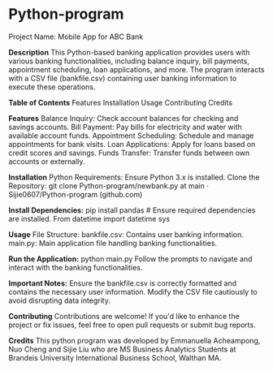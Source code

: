 # Python-program
Project Name: Mobile App for ABC Bank

**Description**
This Python-based banking application provides users with various banking functionalities, including balance inquiry, bill payments, appointment scheduling, loan applications, and more. The program interacts with a CSV file (bankfile.csv) containing user banking information to execute these operations.

**Table of Contents**
Features
Installation
Usage
Contributing
Credits

**Features**
Balance Inquiry: Check account balances for checking and savings accounts.
Bill Payment: Pay bills for electricity and water with available account funds.
Appointment Scheduling: Schedule and manage appointments for bank visits.
Loan Applications: Apply for loans based on credit scores and savings.
Funds Transfer: Transfer funds between own accounts or externally.

**Installation**
Python Requirements: Ensure Python 3.x is installed.
Clone the Repository: 
git clone Python-program/newbank.py at main · Sijie0607/Python-program (github.com)

**Install Dependencies:**
pip install pandas  # Ensure required dependencies are installed.
From datetime import datetime
sys 

**Usage**
File Structure:
bankfile.csv: Contains user banking information.
main.py: Main application file handling banking functionalities.

**Run the Application:**
python main.py
Follow the prompts to navigate and interact with the banking functionalities.

**Important Notes:**
Ensure the bankfile.csv is correctly formatted and contains the necessary user information.
Modify the CSV file cautiously to avoid disrupting data integrity.

**Contributing**
Contributions are welcome! If you'd like to enhance the project or fix issues, feel free to open pull requests or submit bug reports.

**Credits**
This python program was developed by Emmanuella Acheampong, Nuo Cheng and Sijie Liu who are MS Business Analytics Students at Brandeis University International Business School, Walthan MA.

